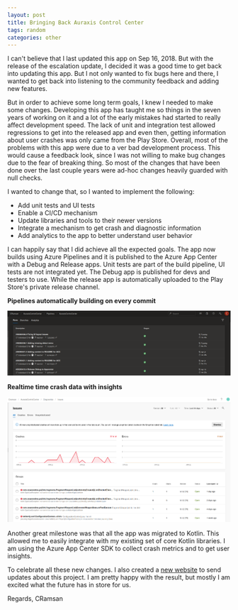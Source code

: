 ```yaml
---
layout: post
title: Bringing Back Auraxis Control Center
tags: random
categories: other
---
```


I can't believe that I last updated this app on Sep 16, 2018. But with the release of the escalation update, I decided it was a good time to get back into updating this app. But I not only wanted to fix bugs here and there, I wanted to get back into listening to the community feedback and adding new features.

But in order to achieve some long term goals, I knew I needed to make some changes. Developing this app has taught me so things in the seven years of working on it and a lot of the early mistakes had started to really affect development speed. The lack of unit and integration test allowed regressions to get into the released app and even then, getting information about user crashes was only came from the Play Store. Overall, most of the problems with this app were due to a ver bad development process. This would cause a feedback look, since I was not willing to make bug changes due to the fear of breaking thing. So most of the changes that have been done over the last couple years were ad-hoc changes heavily guarded with null checks.

I wanted to change that, so I wanted to implement the following:
- Add unit tests and UI tests
- Enable a CI/CD mechanism
- Update libraries and tools to their newer versions
- Integrate a mechanism to get crash and diagnostic information
- Add analytics to the app to better understand user behavior

I can happily say that I did achieve all the expected goals. The app now builds using Azure Pipelines and it is published to the Azure App Center with a Debug and Release apps. Unit tests are part of the build pipeline, UI tests are not integrated yet. The Debug app is published for devs and testers to use. While the release app is automatically uploaded to the Play Store's private release channel. 

**Pipelines automatically building on every commit**

<img src="/assets/screenshots/2020-04-30 22-03-53-pipeline.png" class="embeddedElement">

**Realtime time crash data with insights**

<img src="/assets/screenshots/2020-04-30 22-05-38-crashes.png" class="embeddedElement">

Another great milestone was that all the app was migrated to Kotlin. This allowed me to easily integrate with my existing set of core Kotlin libraries. I am using the Azure App Center SDK to collect crash metrics and to get user insights. 

To celebrate all these new changes. I also created a [new website](https://cramsan.com/auraxiscontrolcenter-site/) to send updates about this project. I am pretty happy with the result, but mostly I am excited what the future has in store for us.

Regards,
CRamsan